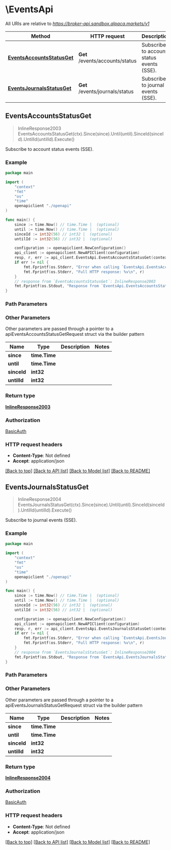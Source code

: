 # \EventsApi

All URIs are relative to *https://broker-api.sandbox.alpaca.markets/v1*

Method | HTTP request | Description
------------- | ------------- | -------------
[**EventsAccountsStatusGet**](EventsApi.md#EventsAccountsStatusGet) | **Get** /events/accounts/status | Subscribe to account status events (SSE).
[**EventsJournalsStatusGet**](EventsApi.md#EventsJournalsStatusGet) | **Get** /events/journals/status | Subscribe to journal events (SSE).



## EventsAccountsStatusGet

> InlineResponse2003 EventsAccountsStatusGet(ctx).Since(since).Until(until).SinceId(sinceId).UntilId(untilId).Execute()

Subscribe to account status events (SSE).



### Example

```go
package main

import (
    "context"
    "fmt"
    "os"
    "time"
    openapiclient "./openapi"
)

func main() {
    since := time.Now() // time.Time |  (optional)
    until := time.Now() // time.Time |  (optional)
    sinceId := int32(56) // int32 |  (optional)
    untilId := int32(56) // int32 |  (optional)

    configuration := openapiclient.NewConfiguration()
    api_client := openapiclient.NewAPIClient(configuration)
    resp, r, err := api_client.EventsApi.EventsAccountsStatusGet(context.Background()).Since(since).Until(until).SinceId(sinceId).UntilId(untilId).Execute()
    if err != nil {
        fmt.Fprintf(os.Stderr, "Error when calling `EventsApi.EventsAccountsStatusGet``: %v\n", err)
        fmt.Fprintf(os.Stderr, "Full HTTP response: %v\n", r)
    }
    // response from `EventsAccountsStatusGet`: InlineResponse2003
    fmt.Fprintf(os.Stdout, "Response from `EventsApi.EventsAccountsStatusGet`: %v\n", resp)
}
```

### Path Parameters



### Other Parameters

Other parameters are passed through a pointer to a apiEventsAccountsStatusGetRequest struct via the builder pattern


Name | Type | Description  | Notes
------------- | ------------- | ------------- | -------------
 **since** | **time.Time** |  | 
 **until** | **time.Time** |  | 
 **sinceId** | **int32** |  | 
 **untilId** | **int32** |  | 

### Return type

[**InlineResponse2003**](InlineResponse2003.md)

### Authorization

[BasicAuth](../README.md#BasicAuth)

### HTTP request headers

- **Content-Type**: Not defined
- **Accept**: application/json

[[Back to top]](#) [[Back to API list]](../README.md#documentation-for-api-endpoints)
[[Back to Model list]](../README.md#documentation-for-models)
[[Back to README]](../README.md)


## EventsJournalsStatusGet

> InlineResponse2004 EventsJournalsStatusGet(ctx).Since(since).Until(until).SinceId(sinceId).UntilId(untilId).Execute()

Subscribe to journal events (SSE).



### Example

```go
package main

import (
    "context"
    "fmt"
    "os"
    "time"
    openapiclient "./openapi"
)

func main() {
    since := time.Now() // time.Time |  (optional)
    until := time.Now() // time.Time |  (optional)
    sinceId := int32(56) // int32 |  (optional)
    untilId := int32(56) // int32 |  (optional)

    configuration := openapiclient.NewConfiguration()
    api_client := openapiclient.NewAPIClient(configuration)
    resp, r, err := api_client.EventsApi.EventsJournalsStatusGet(context.Background()).Since(since).Until(until).SinceId(sinceId).UntilId(untilId).Execute()
    if err != nil {
        fmt.Fprintf(os.Stderr, "Error when calling `EventsApi.EventsJournalsStatusGet``: %v\n", err)
        fmt.Fprintf(os.Stderr, "Full HTTP response: %v\n", r)
    }
    // response from `EventsJournalsStatusGet`: InlineResponse2004
    fmt.Fprintf(os.Stdout, "Response from `EventsApi.EventsJournalsStatusGet`: %v\n", resp)
}
```

### Path Parameters



### Other Parameters

Other parameters are passed through a pointer to a apiEventsJournalsStatusGetRequest struct via the builder pattern


Name | Type | Description  | Notes
------------- | ------------- | ------------- | -------------
 **since** | **time.Time** |  | 
 **until** | **time.Time** |  | 
 **sinceId** | **int32** |  | 
 **untilId** | **int32** |  | 

### Return type

[**InlineResponse2004**](InlineResponse2004.md)

### Authorization

[BasicAuth](../README.md#BasicAuth)

### HTTP request headers

- **Content-Type**: Not defined
- **Accept**: application/json

[[Back to top]](#) [[Back to API list]](../README.md#documentation-for-api-endpoints)
[[Back to Model list]](../README.md#documentation-for-models)
[[Back to README]](../README.md)

